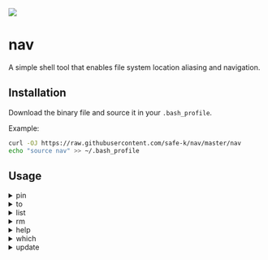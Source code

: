 ![](https://github.com/safe-k/nav/workflows/Test/badge.svg)

# nav

A simple shell tool that enables file system location aliasing and navigation.

## Installation

Download the binary file and source it in your `.bash_profile`.

Example:
```bash
curl -OJ https://raw.githubusercontent.com/safe-k/nav/master/nav
echo "source nav" >> ~/.bash_profile
```

## Usage

<details>
<summary>pin</summary>
<p>
Assigns an alias to the given location.

```bash
> nav pin [location] [alias]
```
</p>
</details>

<details>
<summary>to</summary>
<p>
Navigates to the location assigned to the given alias.

```bash
> nav to [alias]
```
</p>
</details>

<details>
<summary>list</summary>
<p>
Lists all available location aliases.

```bash
> nav list
nav=/Users/seifkamal/src/nav
home=/Users/seifkamal
deep=/Users/seifkamal/somewplace/somewhere/deep
```
</p>
</details>

<details>
<summary>rm</summary>
<p>
Removes the given location alias.

```bash
> nav rm [alias]
```
</p>
</details>

<details>
<summary>help</summary>
<p>
Prints out usage instructions.

```bash
> nav help
Available actions:
- pin (Usage: nav pin [location] [alias])
- to (Usage: nav to [alias])
- rm (Usage: nav rm [alias])
- list
- which
```
</p>
</details>

<details>
<summary>which</summary>
<p>
Prints out the installation location.

```bash
> nav which
/Users/seifkamal/src/nav
```
</p>
</details>

<details>
<summary>update</summary>
<p>
Downloads the latest version of the executable.

```bash
> nav update
Executable updated. Please run `source /Users/seifkamal/src/nav/nav`
```
</p>
</details>
